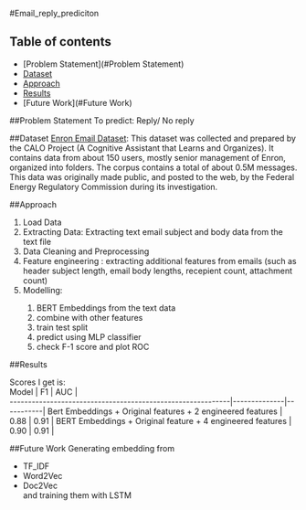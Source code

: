 #Email_reply_prediciton

## Table of contents
* [Problem Statement](#Problem Statement)
* [Dataset](#Dataset)
* [Approach](#Approach)
* [Results](#Results)
* [Future Work](#Future Work)

##Problem Statement 
To predict: Reply/ No reply 

##Dataset
[Enron Email Dataset](https://www.cs.cmu.edu/~enron/): This dataset was collected and prepared by the CALO Project (A Cognitive Assistant that Learns and Organizes). It contains data from about 150 users, mostly senior management of Enron, organized into folders. The corpus contains a total of about 0.5M messages. This data was originally made public, and posted to the web, by the Federal Energy Regulatory Commission during its investigation.


##Approach
<ol>
  <li>Load Data </li>
  <li>Extracting Data: Extracting text email subject and body data from the text file</li>
  <li>Data Cleaning and Preprocessing </li>
  <li>Feature engineering : extracting additional features from emails (such as header subject length, email body lengths, recepient count, attachment count)</li>
  <li>Modelling:</li>
  <ol>
    <li>BERT Embeddings from the text data</li>
    <li>combine with other features</li>
    <li>train test split</li>
    <li>predict using MLP classifier</li>
    <li>check F-1 score and plot ROC</li>
  </ol>
</ol>

##Results

Scores I get is:<br>
   Model                                                       |   F1         |  AUC      |   
   ------------------------------------------------------------|--------------|-----------|
   Bert Embeddings + Original features + 2 engineered features |   0.88       |   0.91    |
   BERT Embeddings + Original feature + 4 engineered features  |   0.90       |   0.91    |   

##Future Work 
Generating embedding from
   * TF_IDF<br>
   * Word2Vec<br>
   * Doc2Vec<br>
and  training them with LSTM 
